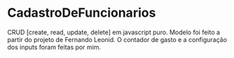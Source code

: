 # CadastroDeFuncionarios
CRUD [create, read, update, delete] em javascript puro. Modelo foi feito a partir do projeto de Fernando Leonid.
O contador de gasto e a configuração dos inputs foram feitas por mim.
